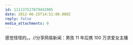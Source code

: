 ```yaml
---
id: 111137527879442905
date: 2012-06-25T14:51:00.000Z
reply: false
media_attachments: 0
---
```


感觉怪怪的。。//分享网易新闻：男孩 11 年后携 100 万求爱女主播 ​​​​

